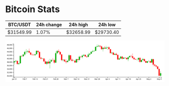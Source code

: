 # Bitcoin Stats

BTC/USDT|24h change|24h high|24h low|
|---|---|---|---|
|$31549.99|1.07%|$32658.99|$29730.40|

<img src="./chart.svg">
